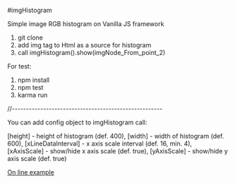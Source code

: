 #imgHistogram

Simple image RGB histogram on Vanilla JS framework

1. git clone
2. add img tag to Html as a source for histogram
2. call imgHistogram().show(imgNode_From_point_2)

For test:
1. npm install
2. npm test
3. karma run

//-----------------------------------------------------

You can add config object to imgHistogram call:

[height] - height of histogram (def. 400),
[width] - width of histogram (def. 600),
[xLineDataInterval] - x axis scale interval (def. 16, min. 4),
[xAxisScale] - show/hide x axis scale (def. true),
[yAxisScale] - show/hide y axis scale (def. true)


[On line example](http://sumartur.cba.pl/imgHistogram)
